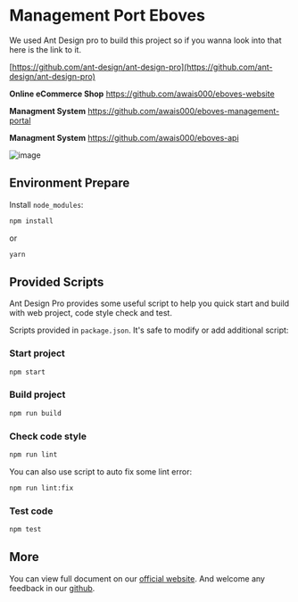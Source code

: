 # Management Port Eboves

We used Ant Design pro to build this project so if you wanna look into that here is the link to it.

[https://github.com/ant-design/ant-design-pro](https://github.com/ant-design/ant-design-pro)


**Online eCommerce Shop** https://github.com/awais000/eboves-website

**Managment System** https://github.com/awais000/eboves-management-portal

**Managment System** https://github.com/awais000/eboves-api


![image](https://fiverr-res.cloudinary.com/images/q_auto,f_auto/gigs2/178102961/original/54278d3183878b71d4d081d24e1a8f5a0431f3f8/create-a-custom-ecommerce-platform-and-management-system.png)

## Environment Prepare

Install `node_modules`:

```bash
npm install
```

or

```bash
yarn
```

## Provided Scripts

Ant Design Pro provides some useful script to help you quick start and build with web project, code style check and test.

Scripts provided in `package.json`. It's safe to modify or add additional script:

### Start project

```bash
npm start
```

### Build project

```bash
npm run build
```

### Check code style

```bash
npm run lint
```

You can also use script to auto fix some lint error:

```bash
npm run lint:fix
```

### Test code

```bash
npm test
```

## More

You can view full document on our [official website](https://pro.ant.design). And welcome any feedback in our [github](https://github.com/ant-design/ant-design-pro).
